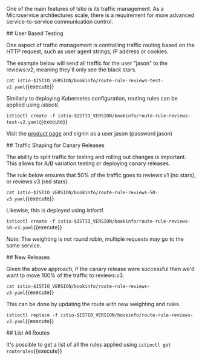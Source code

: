 One of the main features of Istio is its traffic management. As a Microservice architectures scale, there is a requirement for more advanced service-to-service communication control.

## User Based Testing

One aspect of traffic management is controlling traffic routing based on the HTTP request, such as user agent strings, IP address or cookies.

The example below will send all traffic for the user "jason" to the reviews:v2, meaning they'll only see the black stars.

`cat istio-$ISTIO_VERSION/bookinfo/route-rule-reviews-test-v2.yaml`{{execute}}

Similarly to deploying Kubernetes configuration, routing rules can be applied using _istioctl_.

`istioctl create -f istio-$ISTIO_VERSION/bookinfo/route-rule-reviews-test-v2.yaml`{{execute}}

Visit the [product page](https://[[HOST_SUBDOMAIN]]-80-[[KATACODA_HOST]].environments.katacoda.com/productpage) and signin as a user jason (password jason)

## Traffic Shaping for Canary Releases

The ability to split traffic for testing and rolling out changes is important. This allows for A/B variation testing or deploying canary releases.

The rule below ensures that 50% of the traffic goes to reviews:v1 (no stars), or reviews:v3 (red stars).

`cat istio-$ISTIO_VERSION/bookinfo/route-rule-reviews-50-v3.yaml`{{execute}}

Likewise, this is deployed using _istioctl_.

`istioctl create -f istio-$ISTIO_VERSION/bookinfo/route-rule-reviews-50-v3.yaml`{{execute}}

_Note:_ The weighting is not round robin, multiple requests may go to the same service.

## New Releases

Given the above approach, if the canary release were successful then we'd want to move 100% of the traffic to reviews:v3.

`cat istio-$ISTIO_VERSION/bookinfo/route-rule-reviews-v3.yaml`{{execute}}

This can be done by updating the route with new weighting and rules.

`istioctl replace -f istio-$ISTIO_VERSION/bookinfo/route-rule-reviews-v3.yaml`{{execute}}

## List All Routes

It's possible to get a list of all the rules applied using `istioctl get routerules`{{execute}}
